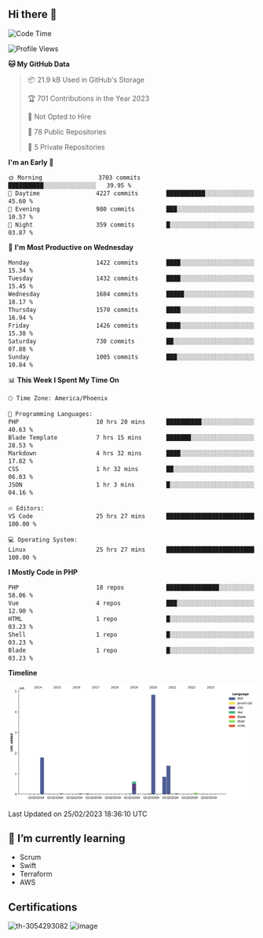 ## Hi there 👋

<!--START_SECTION:waka-->
![Code Time](http://img.shields.io/badge/Code%20Time-8%2C059%20hrs%2012%20mins-blue)

![Profile Views](http://img.shields.io/badge/Profile%20Views-0-blue)

**🐱 My GitHub Data** 

> 📦 21.9 kB Used in GitHub's Storage 
 > 
> 🏆 701 Contributions in the Year 2023
 > 
> 🚫 Not Opted to Hire
 > 
> 📜 78 Public Repositories 
 > 
> 🔑 5 Private Repositories 
 > 
**I'm an Early 🐤** 

```text
🌞 Morning                3703 commits        ██████████░░░░░░░░░░░░░░░   39.95 % 
🌆 Daytime                4227 commits        ███████████░░░░░░░░░░░░░░   45.60 % 
🌃 Evening                980 commits         ███░░░░░░░░░░░░░░░░░░░░░░   10.57 % 
🌙 Night                  359 commits         █░░░░░░░░░░░░░░░░░░░░░░░░   03.87 % 
```
📅 **I'm Most Productive on Wednesday** 

```text
Monday                   1422 commits        ████░░░░░░░░░░░░░░░░░░░░░   15.34 % 
Tuesday                  1432 commits        ████░░░░░░░░░░░░░░░░░░░░░   15.45 % 
Wednesday                1684 commits        █████░░░░░░░░░░░░░░░░░░░░   18.17 % 
Thursday                 1570 commits        ████░░░░░░░░░░░░░░░░░░░░░   16.94 % 
Friday                   1426 commits        ████░░░░░░░░░░░░░░░░░░░░░   15.38 % 
Saturday                 730 commits         ██░░░░░░░░░░░░░░░░░░░░░░░   07.88 % 
Sunday                   1005 commits        ███░░░░░░░░░░░░░░░░░░░░░░   10.84 % 
```


📊 **This Week I Spent My Time On** 

```text
🕑︎ Time Zone: America/Phoenix

💬 Programming Languages: 
PHP                      10 hrs 20 mins      ██████████░░░░░░░░░░░░░░░   40.63 % 
Blade Template           7 hrs 15 mins       ███████░░░░░░░░░░░░░░░░░░   28.53 % 
Markdown                 4 hrs 32 mins       ████░░░░░░░░░░░░░░░░░░░░░   17.82 % 
CSS                      1 hr 32 mins        ██░░░░░░░░░░░░░░░░░░░░░░░   06.03 % 
JSON                     1 hr 3 mins         █░░░░░░░░░░░░░░░░░░░░░░░░   04.16 % 

🔥 Editors: 
VS Code                  25 hrs 27 mins      █████████████████████████   100.00 % 

💻 Operating System: 
Linux                    25 hrs 27 mins      █████████████████████████   100.00 % 
```

**I Mostly Code in PHP** 

```text
PHP                      18 repos            ███████████████░░░░░░░░░░   58.06 % 
Vue                      4 repos             ███░░░░░░░░░░░░░░░░░░░░░░   12.90 % 
HTML                     1 repo              █░░░░░░░░░░░░░░░░░░░░░░░░   03.23 % 
Shell                    1 repo              █░░░░░░░░░░░░░░░░░░░░░░░░   03.23 % 
Blade                    1 repo              █░░░░░░░░░░░░░░░░░░░░░░░░   03.23 % 
```



**Timeline**

![Lines of Code chart](https://raw.githubusercontent.com/mikebronner/mikebronner/master/assets/bar_graph.png)


 Last Updated on 25/02/2023 18:36:10 UTC
<!--END_SECTION:waka-->

<!--
**mikebronner/mikebronner** is a ✨ _special_ ✨ repository because its `README.md` (this file) appears on your GitHub profile.

Here are some ideas to get you started:

- 🔭 I’m currently working on ...
- 🌱 I’m currently learning ...
- 👯 I’m looking to collaborate on ...
- 🤔 I’m looking for help with ...
- 💬 Ask me about ...
- 📫 How to reach me: ...
- 😄 Pronouns: ...
- ⚡ Fun fact: ...
-->

## 🌱 I’m currently learning

- Scrum
- Swift
- Terraform
- AWS

## Certifications

![th-3054293082](https://user-images.githubusercontent.com/1791050/208267034-c5006f82-ae89-41eb-9478-7106c5aba070.jpg)          ![image](https://user-images.githubusercontent.com/1791050/208267032-13c8c426-f627-448d-b23e-e3dd74b6712a.png)

